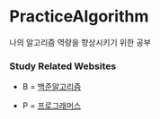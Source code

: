 # PracticeAlgorithm



나의 알고리즘 역량을 향상시키기 위한 공부



### Study Related Websites

* B = [백준알고리즘](https://www.acmicpc.net/)

* P = [프로그래머스](https://programmers.co.kr/)



